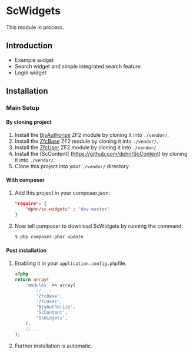 ScWidgets
=======================

This module in process.

Introduction
-----------------
* Example widget
* Search widget and simple integrated search feature
* Login widget


Installation
---------------

### Main Setup

#### By cloning project

1. Install the [BjyAuthorize](https://github.com/bjyoungblood/BjyAuthorize) ZF2 module
   by cloning it into `./vendor/`.
2. Install the [ZfcBase](https://github.com/ZF-Commons/ZfcBase) ZF2 module
   by cloning it into `./vendor/`.
3. Install the [ZfcUser](https://github.com/ZF-Commons/ZfcUser) ZF2 module
   by cloning it into `./vendor/`.
4. Install the [ScContent] (https://github.com/dphn/ScContent)
   by cloning it into `./vendor/`.
5. Clone this project into your `./vendor/` directory.

#### With composer

1. Add this project in your composer.json:

    ```json
    "require": {
        "dphn/sc-widgets" : "dev-master"
    }
    ```
 
2. Now tell composer to download ScWidgets by running the command:

    ```bash
    $ php composer.phar update
    ```
    
#### Post installation

1. Enabling it in your `application.config.php`file.

    ```php
    <?php
    return array(
        'modules' => array(
            // ...
            'ZfcBase',
            'ZfcUser',
            'BjyAuthorize',
            'ScContent',
            'ScWidgets',
        ),
        // ...
    );
    ```
    
2. Further installation is automatic.